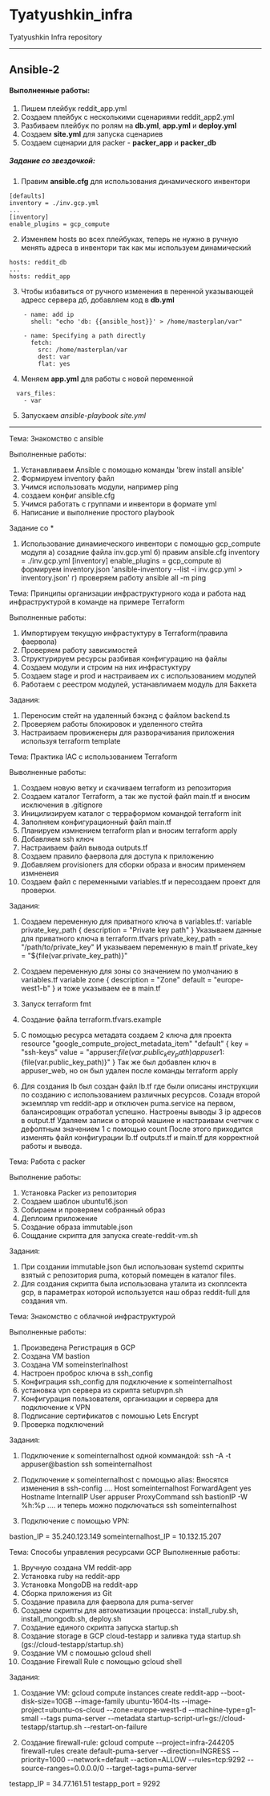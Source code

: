# Tyatyushkin_infra
Tyatyushkin Infra repository

---

## Ansible-2

#### Выполненные работы:

1. Пишем плейбук reddit_app.yml
2. Создаем плейбук с несколькими сценариями reddit_app2.yml
3. Разбиваем плейбук по ролям на **db.yml**, **app.yml** и **deploy.yml**
4. Создаем **site.yml** для запуска сценариев
5. Создаем сценарии для packer - **packer_app** и **packer_db**

##### Задание со звездочкой:
1. Правим **ansible.cfg** для использования динамического инвентори
```
[defaults]
inventory = ./inv.gcp.yml
...
[inventory]
enable_plugins = gcp_compute
```
2. Изменяем hosts во всех плейбуках, теперь не нужно в ручную менять адреса в инвентори так как мы используем динамический
```
hosts: reddit_db
...
hosts: reddit_app
```
3. Чтобы избавиться от ручного изменения в перенной указывающей адресс сервера дб, добавляем код в **db.yml**
```
    - name: add ip
      shell: "echo 'db: {{ansible_host}}' > /home/masterplan/var"

    - name: Specifying a path directly
      fetch:
        src: /home/masterplan/var
        dest: var
        flat: yes
```
4. Меняем **app.yml** для работы с новой переменной
```
  vars_files:
    - var
```
5. Запускаем *ansible-playbook site.yml*
---

Teма: Знакомство с ansible

Выполненные работы:
1) Устанавливаем Ansible с помощью команды 'brew install ansible'
2) Формируем inventory файл
3) Учимся использовать модули, например ping
4) создаем конфиг ansible.cfg
5) Учимся работать с группами и инвентори в формате yml
6) Написание и выполнение простого playbook

Задание со *
1) Использование динамиеческого инвентори с помощью gcp_compute модуля
  a) созадние файла inv.gcp.yml
  б) правим ansible.cfg
  inventory = ./inv.gcp.yml
  [inventory]
   enable_plugins = gcp_compute
  в) формируем inventory.json 'ansible-inventory --list -i inv.gcp.yml > inventory.json'
  г) проверяем работу ansible all -m ping


Тема: Принципы организации инфраструктурного кода и работа над инфраструктурой в команде на примере Terraform

Выполненные работы:
1) Импортируем текущую инфрастуктуру в Terraform(правила фаервола)
2) Проверяем работу зависимостей
3) Структурируем ресурсы разбивая конфигурацию на файлы
4) Создаем модули и строим на них инфрастуктуру
5) Создаем stage и prod  и настраиваем их с использованием модулей
6) Работаем с реестром модулей, устанавлимаем модуль для Баккета

Задания:
1) Переносим стейт на удаленный бэкэнд с файлом backend.ts
2) Проверяем работы блокировок и уделенного стейта
3) Настраиваем провиженеры для разворачивания приложения используя terraform template


Тема: Практика IAC с использованием Terraform

Выволненные работы:
1) Создаем новую ветку и скачиваем terraform из репозитория
2) Создаем каталог Terraform, а так же пустой файл main.tf и вносим исключения в .gitignore
3) Иницилизируем каталог с терраформом командой terraform init
4) Заполняем конфигурационный файл main.tf
5) Планируем измнением terraform plan и вносим terraform apply
6) Добавляем ssh ключ
7) Настраиваем файл вывода outputs.tf
8) Создаем правило фаервола для доступа к приложению
9) Добавляем provisioners для сборки образа и вносим применяем измненеия
10) Создаем файл с переменными variables.tf и пересоздаем проект для проверки.

Задания:
1) Создаем переменную для приватного ключа в variables.tf:
	variable private_key_path {
  description = "Private key path"
  }
  Указываем данные для приватного ключа в terraform.tfvars
  private_key_path = "/path/to/private_key"
  И указываем переменную в main.tf
  private_key = "${file(var.private_key_path)}"
2) Создаем переменную для зоны со значением по умолчанию в variables.tf
  variable zone {
  description = "Zone"
  default     = "europe-west1-b"
  }
  и тоже указываем ее в main.tf
3) Запуск terraform fmt
4) Создание файла terraform.tfvars.example

5) C помощью ресурса метадата создаем 2 ключа для проекта
	resource "google_compute_project_metadata_item" "default" {
  		key   = "ssh-keys"
  		value = "appuser:${file(var.public_key_path)}appuser1:${file(var.public_key_path)}"
	}
Так же был добавлен ключ в appuser_web, но он был удален после команды terraform apply

6) Для создания lb был создан файл lb.tf где были описаны инструкции по созданию с использованием различных ресурсов.
 Созадн второй экземпляр vm reddit-app и отключен puma.service на первом, балансировщик отработал успешно.
 Настроены выводы 3 ip адресов в output.tf
 Удаляем записи о второй машине и настраивам счетчик с дефолтным значением  1 с помощью count
 После этого приходится изменять файл конфигурации lb.tf outputs.tf и main.tf для корректной работы и вывода.



Тема: Работа с packer

Выполнение работы:
1) Установка Packer из репозитория
2) Создаем шаблон ubuntu16.json
3) Собираем и проверяем собранный образ
4) Деплоим приложение
5) Создание образа immutable.json
6) Сощдание скрипта для запуска create-reddit-vm.sh

Задания:
1) При создании immutable.json был использован systemd скрипты взятый с репозитория puma, который помещен в каталог files.
2) Для создания скрипта была использована уталита из скоплсекта gcp, в параметрах которой используется наш образ reddit-full для создания vm.



Тема: Знакомство с облачной инфраструктурой

Выполненные работы:
1) Произведена Регистрация в GCP
2) Создана VM bastion
3) Создана VM someinsterlnalhost
4) Настроен проброс ключа в ssh_config
5) Конфиграция ssh_config для подключение к someinternalhost
6) установка vpn сервера из скрипта setupvpn.sh
7) Конфигурация пользователя, организации и сервера для подключение к VPN
8) Подписание сертификатов с помошью Lets Encrypt
9) Проверка подключений

Задания:
1) Подключение к someinternalhost одной коммандой: ssh -A -t appuser@bastion  ssh someinternalhost

2) Подключение к someinternalhost с помощью alias:
Вносятся изменения в ssh-config
....
Host someinternalhost
  ForwardAgent yes
  Hostname InternalIP
  User appuser
  ProxyCommand ssh bastionIP -W %h:%p
....
и теперь можно подключаться ssh someinternalhost

3) Подключение с помощью VPN:

bastion_IP = 35.240.123.149
someinternalhost_IP = 10.132.15.207

Тема: Способы управления ресурсами GCP
Выполненные работы:
1) Вручную создана VM reddit-app
2) Установка ruby на reddit-app
3) Установка MongoDB на reddit-app
4) Сборка приложения из Git
5) Создание правила для фаервола для puma-server
6) Создаем скрипты для автоматизации процесса: install_ruby.sh, install_mongodb.sh, deploy.sh
7) Создание единого скрипта запуска startup.sh
8) Создание storage в GCP cloud-testapp и заливка туда startup.sh (gs://cloud-testapp/startup.sh)
9) Создание VM с помошью gcloud shell
10) Создание Firewall Rule c помощью gcloud shell

Задания:
1) Создание VM: gcloud compute instances create reddit-app --boot-disk-size=10GB --image-family ubuntu-1604-lts --image-project=ubuntu-os-cloud --zone=europe-west1-d --machine-type=g1-small --tags puma-server --metadata startup-script-url=gs://cloud-testapp/startup.sh --restart-on-failure

2) Создание firewall-rule: gcloud compute --project=infra-244205 firewall-rules create default-puma-server --direction=INGRESS --priority=1000 --network=default --action=ALLOW --rules=tcp:9292 --source-ranges=0.0.0.0/0 --target-tags=puma-server

testapp_IP = 34.77.161.51
testapp_port = 9292
